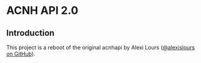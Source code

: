 # ACNH API 2.0

## Introduction

This project is a reboot of the original acnhapi by Alexi Lours ([@alexislours on GitHub](https://github.com/alexislours)).
